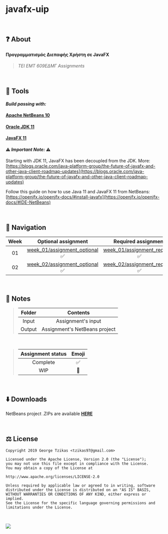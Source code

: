 # javafx-uip

<br>

## ❓ About

#### Προγραμματισμός Διεπαφής Χρήστη σε JavaFX

> *TEI EMT 609ΕΔΜΓ Assignments*

<br>

## 🔨 Tools

#### *Build passing with:*

#### [Apache NetBeans 10](https://netbeans.apache.org/)

#### [Oracle JDK 11](https://www.oracle.com/technetwork/java/javase/downloads/jdk11-downloads-5066655.html)

#### [JavaFX 11](https://openjfx.io/index.html)

#### ⚠️ *Important Note:* ⚠️
Starting with JDK 11, JavaFX has been decoupled from the JDK.
More: [https://blogs.oracle.com/java-platform-group/the-future-of-javafx-and-other-java-client-roadmap-updates](https://blogs.oracle.com/java-platform-group/the-future-of-javafx-and-other-java-client-roadmap-updates)

Follow this guide on how to use Java 11 and JavaFX 11 from NetBeans:
[https://openjfx.io/openjfx-docs/#install-javafx](https://openjfx.io/openjfx-docs/#IDE-NetBeans)

<br>

## 🤔 Navigation

| Week | Optional assignment | Required assignment |
| :---: | :---: | :---: |
| 01 | [week_01/assignment_optional](week_01/assignment_optional) ✅ | [week_01/assignment_required](week_01/assignment_required) ✅ |
| 02 | [week_02/assignment_optional](week_02/assignment_optional) ✅ | [week_02/assignment_required](week_02/assignment_required) ✅ |

<br>

## 📝 Notes

> | Folder | Contents |
> | :---: | :---: |
> | Input | Assignment's input |
> | Output | Assignment's NetBeans project |

<br>

> | Assignment status | Emoji |
> | :---: | :---: |
> | Complete | ✅ |
> | WIP | 🚧 |

<br>

## ⬇️ Downloads
NetBeans project .ZIPs are available [**HERE**](../../releases)

<br>

## ⚖️ License

    Copyright 2019 George Tzikas <tzikas97@gmail.com>

    Licensed under the Apache License, Version 2.0 (the "License");
    you may not use this file except in compliance with the License.
    You may obtain a copy of the License at

    http://www.apache.org/licenses/LICENSE-2.0

    Unless required by applicable law or agreed to in writing, software
    distributed under the License is distributed on an "AS IS" BASIS,
    WITHOUT WARRANTIES OR CONDITIONS OF ANY KIND, either express or implied.
    See the License for the specific language governing permissions and
    limitations under the License.

<br>

[![](https://user-images.githubusercontent.com/19753490/53438982-b8241580-3a09-11e9-84d7-62e75fe34fca.gif)](https://www.kopimi.com/kopimi)
